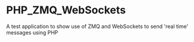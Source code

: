 # PHP_ZMQ_WebSockets
A test application to show use of ZMQ and WebSockets to send 'real time' messages using PHP
